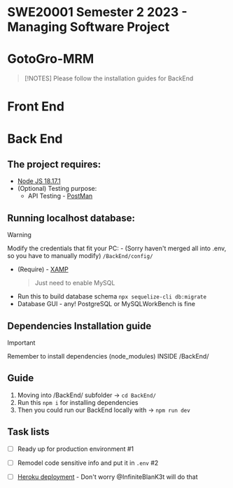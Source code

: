# SWE20001 Semester 2 2023 - Managing Software Project
# GotoGro-MRM

> [!NOTES]
> Please follow the installation guides for BackEnd



# Front End

# Back End


## The project requires:
- [Node JS 18.17.1](https://nodejs.org/en)
- (Optional) Testing purpose:
  - API Testing - [PostMan](https://www.postman.com/)
## Running localhost database:
> [!Warning]
 > Modify the credentials that fit your PC: - (Sorry haven't merged all into .env, so you have to manually modify)
  ``` /BackEnd/config/ ```
- (Require) - [XAMP](https://www.apachefriends.org/download.html)
  > Just need to enable MySQL
- Run this to build database schema ```npx sequelize-cli db:migrate```
- Database GUI - any! PostgreSQL or MySQLWorkBench is fine

## Dependencies Installation guide

> [!Important]
 > Remember to install dependencies (node_modules) INSIDE /BackEnd/
## Guide
1. Moving into /BackEnd/ subfolder -> ```cd BackEnd/```
2. Run this ```npm i``` for installing dependencies
3. Then you could run our BackEnd locally with -> ```npm run dev```

## Task lists
- [ ] Ready up for production environment #1
- [ ] Remodel code sensitive info and put it in `.env` #2
- [ ] [Heroku deployment](https://dashboard.heroku.com/login) - Don't worry @InfiniteBlanK3t will do that


